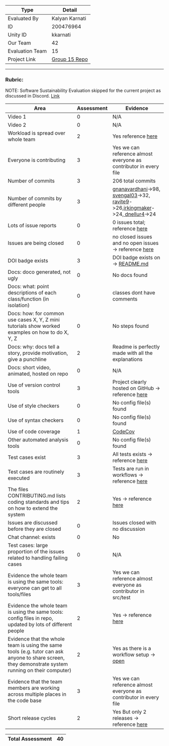 |Type| Detail|
|--------|-------|
| Evaluated By | Kalyan Karnati |
| ID | 200476964 |
| Unity ID | kkarnati |
| Our Team | 42 |
| Evaluation Team | 15 |
| Project Link | [Group 15 Repo](https://github.com/svengal03/SE_HW234_Team15) |


******



### Rubric:

NOTE: Software Sustainability Evaluation skipped for the current project as discussed in Discord. [Link](https://discord.com/channels/1009547855301718107/1009549425288429608/1023416944101163069)

| Area                                                                                                                                                | Assessment | Evidence                                                                                                                                                                                                                           |
|-----------------------------------------------------------------------------------------------------------------------------------------------------|------------|-------------------------------------------------------------------------------------------------------------------------------------------------------------------------------------------------------------------------------------|
| Video 1                                                                                                                                             | 0          | N/A                                                                                                                                                                             |
| Video 2                                                                                                                                             | 0          | N/A                                                                                                                                                                             |
| Workload is spread over whole team                                                                                                                  | 2          | Yes reference [here](https://github.com/svengal03/SE_HW234_Team15/graphs/contributors)                     |
| Everyone is contributing                                                                                                                            | 3          | Yes we can reference almost everyone as contributor in every file |
| Number of commits                                                                                                                                   | 3          | 206 total commits                                                                                                                                                                                                                    |
| Number of commits by different people                                                                                                               | 3          | [gnanavardhani](https://github.com/gnanavardhani)->98, [svengal03](https://github.com/svengal03)->32, [ravite9](https://github.com/ravite9)->26,[irkingmaker](https://github.com/irkingmaker)->24,[ dnellur4](https://github.com/dnellur4)->24                                                                                                                                                                               |
| Lots of issue reports                                                                                                                               | 0          |0 issues total; reference [here](https://github.com/svengal03/SE_HW234_Team15/issues)                                                                                                                                        |
| Issues are being closed                                                                                                                             | 0         | no closed issues and no open issues -> reference [here](https://github.com/svengal03/SE_HW234_Team15/issues)                                                                                                                         |
| DOI badge exists                                                                                                                                    | 3          | DOI badge exists on -> [README.md](https://github.com/svengal03/SE_HW234_Team15/blob/main/README.md)                                                                                                                           |
| Docs: doco generated, not ugly                                                                                                                      | 0          | No docs found                                                                                                                                                                                                                       |
| Docs: what: point descriptions of each class/function (in isolation)                                                                                | 0          |classes dont have comments                                                      |
| Docs: how: for common use cases X, Y, Z mini tutorials show worked examples on how to do X, Y, Z                                                    | 0          | No steps found                                                                                                         |
| Docs: why: docs tell a story, provide motivation, give a punchline                                                                                  | 2          | Readme is perfectly made with all the explanations                                       |
| Docs: short video, animated, hosted on repo                                                                                                         | 0          | N/A                                                                                                                                                                         |
| Use of version control tools                                                                                                                        | 3          | Project clearly hosted on GitHub -> reference [here](https://github.com/svengal03/SE_HW234_Team15)                                                                                                                                  |
| Use of style checkers                                                                                                                               | 0          | No config file(s) found                                                                                                                                                                                                             |
| Use of syntax checkers                                                                                                                              | 0          | No config file(s) found                                                                                                                                                                                                             |
| Use of code coverage                                                                                                                                | 1          | [CodeCov](https://app.codecov.io/gh/svengal03/SE_HW234_Team15)                                                                                                                                                                                                             |
| Other automated analysis tools                                                                                                                      | 0          | No config file(s) found                                                                                                                                                                                                             |
| Test cases exist                                                                                                                                    | 3          | All tests exists -> reference [here](https://github.com/svengal03/SE_HW234_Team15/blob/main/test/test_engine.py)                                                                             |
| Test cases are routinely executed                                                                                                                   | 3          | Tests are run in workflows -> reference [here](https://github.com/svengal03/SE_HW234_Team15/actions)                                                                                             |
| The files CONTRIBUTING.md lists coding standards and tips on how to extend the system                                                               | 2          | Yes -> reference [here](https://github.com/svengal03/SE_HW234_Team15/blob/main/CONTRIBUTING.md)               |
| Issues are discussed before they are closed                                                                                                         | 0          | Issues closed with no discussion                                                                                                                   |
| Chat channel: exists                                                                                                                                | 0          | No                                                                                                                                                                                                    |
| Test cases: large proportion of the issues related to handling failing cases                                                                        | 0          | N/A                                              |
| Evidence the whole team is using the same tools: everyone can get to all tools/files                                                                | 3          | Yes we can reference almost everyone as contributor in src/test                                                                                                                                                                                                |
| Evidence the whole team is using the same tools: config files in repo, updated by lots of different people                                          | 2          | Yes -> reference [here](https://github.com/svengal03/SE_HW234_Team15/blob/main/requirements.txt)                                                                                                                                                                                                             |
| Evidence that the whole team is using the same tools (e.g. tutor can ask anyone to share screen, they demonstrate system running on their computer) | 2          | Yes as there is a workflow setup -> [open](https://github.com/svengal03/SE_HW234_Team15/blob/main/.github/workflows/python-app.yml)  |
| Evidence that the team members are working across multiple places in the code base                                                                  | 3          | Yes we can reference almost everyone as contributor in every file                                                                                                |
| Short release cycles                                                                                                                                | 2          | Yes But only 2 releases -> reference [here](https://github.com/svengal03/SE_HW234_Team15/releases)                                                              |                                                                                                                                 |            |           |

| Total Assessment| 40 | 
|--------|-------|
